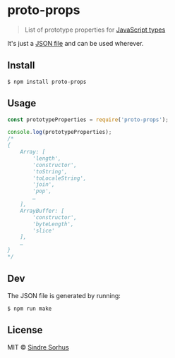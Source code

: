 # proto-props

> List of prototype properties for [JavaScript types](https://github.com/sindresorhus/js-types)

It's just a [JSON file](proto-props.json) and can be used wherever.


## Install

```
$ npm install proto-props
```


## Usage

```js
const prototypeProperties = require('proto-props');

console.log(prototypeProperties);
/*
{
	Array: [
		'length',
		'constructor',
		'toString',
		'toLocaleString',
		'join',
		'pop',
		…
	],
	ArrayBuffer: [
		'constructor',
		'byteLength',
		'slice'
	],
	…
}
*/
```


## Dev

The JSON file is generated by running:

```
$ npm run make
```


## License

MIT © [Sindre Sorhus](https://sindresorhus.com)
